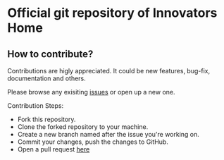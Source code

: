 # Official git repository of Innovators Home

## How to contribute?

Contributions are higly appreciated. It could be new features, bug-fix, documentation and others.

Please browse any exisiting [issues](https://github.com/Innovator-s-Home/innovatorshome-website.git) or open up a new one. 

Contribution Steps:

 - Fork this repository.
 - Clone the forked repository to your machine.
 - Create a new branch named after the issue you're working on.
 - Commit your changes, push the changes to GitHub.
 - Open a pull request [here](https://github.com/Innovator-s-Home/innovatorshome-website.git)